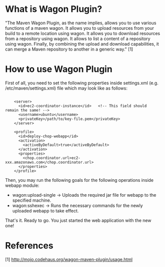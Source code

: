 # What is Wagon Plugin?

"The Maven Wagon Plugin, as the name implies, allows you to use various functions of a maven wagon.
It allows you to upload resources from your build to a remote location using wagon.
It allows you to download resources from a repository using wagon.
It allows to list a content of a repository using wagon.
Finally, by combining the upload and download capabilities, it can merge a Maven repository to another in a generic way." [1]

# How to use Wagon Plugin

First of all, you need to set the following properties inside settings.xml (e.g. /etc/maven/settings.xml) file
which may look like as follows:

~~~~~~

    <server>
      <id>ec2-coordinator-instance</id>   <!-- This field should remain the same! -->
      <username>ubuntu</username>
      <privateKey>/path/to/key-file.pem</privateKey>
    </server>

    <profile>
      <id>deploy-chop-webapp</id>
      <activation>
        <activeByDefault>true</activeByDefault>
      </activation>
      <properties>
        <chop.coordinator.url>ec2-xxx.amazonaws.com</chop.coordinator.url>
      </properties>
    </profile>

~~~~~~

Then, you may run the following goals for the following operations inside webapp module:

* wagon:upload-single   -> Uploads the required jar file for webapp to the specified machine.
* wagon:sshexec         -> Runs the necessary commands for the newly uploaded webapp to take effect.

That's it. Ready to go. You just started the web application with the new one!

# References
[1] http://mojo.codehaus.org/wagon-maven-plugin/usage.html